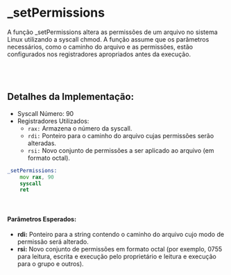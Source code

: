 # _setPermissions
A função _setPermissions altera as permissões de um arquivo no sistema Linux utilizando a syscall chmod. A função assume que os parâmetros necessários, como o caminho do arquivo e as permissões, estão configurados nos registradores apropriados antes da execução.

<br><br>

## Detalhes da Implementação:
- Syscall Número: 90
- Registradores Utilizados:
    - `rax:` Armazena o número da syscall.
    - `rdi:` Ponteiro para o caminho do arquivo cujas permissões serão alteradas.
    - `rsi:` Novo conjunto de permissões a ser aplicado ao arquivo (em formato octal).

```asm
_setPermissions:
    mov rax, 90
    syscall
    ret
```

<br>

#### Parâmetros Esperados:
- **rdi:** Ponteiro para a string contendo o caminho do arquivo cujo modo de permissão será alterado.
- **rsi:** Novo conjunto de permissões em formato octal (por exemplo, 0755 para leitura, escrita e execução pelo proprietário e leitura e execução para o grupo e outros).